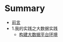 # Summary

* [前言](README.md)
* 1.我的实践之大数据实践
  * [构建大数据平台环境](my-hadoop-practice/build-hadoop-env.md)

